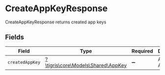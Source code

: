 # CreateAppKeyResponse

CreateAppKeyResponse returns created app keys


## Fields

| Field                                                               | Type                                                                | Required                                                            | Description                                                         |
| ------------------------------------------------------------------- | ------------------------------------------------------------------- | ------------------------------------------------------------------- | ------------------------------------------------------------------- |
| `createdAppKey`                                                     | [?\tigris\core\Models\Shared\AppKey](../../Models/Shared/AppKey.md) | :heavy_minus_sign:                                                  | An user AppKey                                                      |
